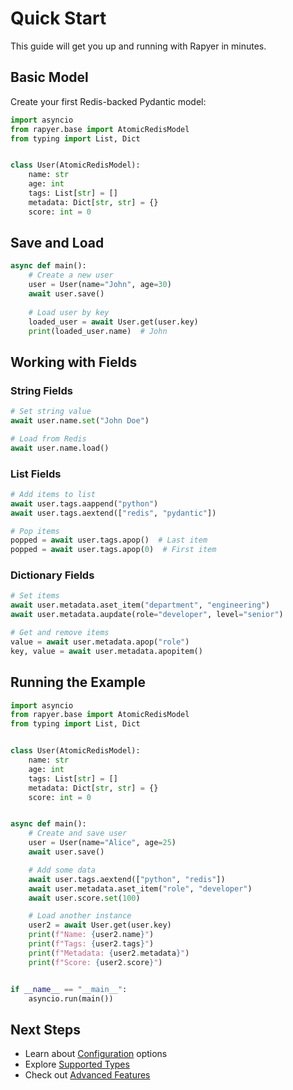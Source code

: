 # Quick Start

This guide will get you up and running with Rapyer in minutes.

## Basic Model

Create your first Redis-backed Pydantic model:

```python
import asyncio
from rapyer.base import AtomicRedisModel
from typing import List, Dict


class User(AtomicRedisModel):
    name: str
    age: int
    tags: List[str] = []
    metadata: Dict[str, str] = {}
    score: int = 0
```

## Save and Load

```python
async def main():
    # Create a new user
    user = User(name="John", age=30)
    await user.save()
    
    # Load user by key
    loaded_user = await User.get(user.key)
    print(loaded_user.name)  # John
```

## Working with Fields

### String Fields

```python
# Set string value
await user.name.set("John Doe")

# Load from Redis
await user.name.load()
```

### List Fields

```python
# Add items to list
await user.tags.aappend("python")
await user.tags.aextend(["redis", "pydantic"])

# Pop items
popped = await user.tags.apop()  # Last item
popped = await user.tags.apop(0)  # First item
```

### Dictionary Fields

```python
# Set items
await user.metadata.aset_item("department", "engineering")
await user.metadata.aupdate(role="developer", level="senior")

# Get and remove items
value = await user.metadata.apop("role")
key, value = await user.metadata.apopitem()
```

## Running the Example

```python
import asyncio
from rapyer.base import AtomicRedisModel
from typing import List, Dict


class User(AtomicRedisModel):
    name: str
    age: int
    tags: List[str] = []
    metadata: Dict[str, str] = {}
    score: int = 0


async def main():
    # Create and save user
    user = User(name="Alice", age=25)
    await user.save()

    # Add some data
    await user.tags.aextend(["python", "redis"])
    await user.metadata.aset_item("role", "developer")
    await user.score.set(100)

    # Load another instance
    user2 = await User.get(user.key)
    print(f"Name: {user2.name}")
    print(f"Tags: {user2.tags}")
    print(f"Metadata: {user2.metadata}")
    print(f"Score: {user2.score}")


if __name__ == "__main__":
    asyncio.run(main())
```

## Next Steps

- Learn about [Configuration](configuration.md) options
- Explore [Supported Types](types.md)
- Check out [Advanced Features](advanced.md)